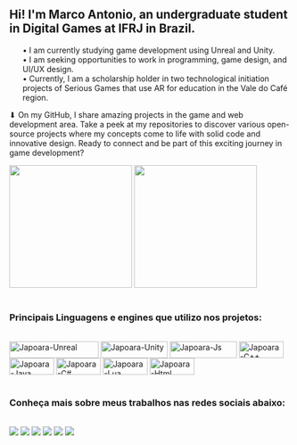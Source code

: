 <h2>Hi! I'm Marco Antonio, an undergraduate student in Digital Games at IFRJ in Brazil.</h2>
<ul>
  <il>• I am currently studying game development using Unreal and Unity.</il>
  <br>
  <il>• I am seeking opportunities to work in programming, game design, and UI/UX design.</il><br>
  <il>• Currently, I am a scholarship holder in two technological initiation projects of Serious Games that use AR for education in the Vale do Café region.</il>
</ul>

&#11015; On my GitHub, I share amazing projects in the game and web development area. Take a peek at my repositories to discover various open-source projects where my concepts come to life with solid code and innovative design. Ready to connect and be part of this exciting journey in game development?
    
<div>
  <img height="220em" src="https://github-readme-stats.vercel.app/api?username=japoara&show_icons=true&theme=radical"/>
  <img height="220em" src="https://github-readme-stats.vercel.app/api/top-langs/?username=japoara&show_icons=true&theme=radical"/>
</div>

<div style="display: inline_block"><br>
  <h3>Principais Linguagens e engines que utilizo nos projetos: </h3>
  <br>
  <img align="center" alt="Japoara-Unreal" height="30" width="160" src="https://img.shields.io/badge/unrealengine-%23313131.svg?style=for-the-badge&logo=unrealengine&logoColor=white">
  <img align="center" alt="Japoara-Unity" height="30" width="120" src="https://img.shields.io/badge/unity-%23000000.svg?style=for-the-badge&logo=unity&logoColor=white">
  <img align="center" alt="Japoara-Js" height="30" width="120" src="https://img.shields.io/badge/javascript-%23323330.svg?style=for-the-badge&logo=javascript&logoColor=%23F7DF1E"> 
  <img align="center" alt="Japoara-C++" height="30" width="80" src="https://img.shields.io/badge/c++-%2300599C.svg?style=for-the-badge&logo=c%2B%2B&logoColor=white">
  <img align="center" alt="Japoara-Java" height="30" width="80" src="https://img.shields.io/badge/java-%23ED8B00.svg?style=for-the-badge&logo=openjdk&logoColor=white">
  <img align="center" alt="Japoara-C#" height="30" width="80" src="https://img.shields.io/badge/c%23-%23239120.svg?style=for-the-badge&logo=csharp&logoColor=white">
  <img align="center" alt="Japoara-Lua" height="30" width="80" src="https://img.shields.io/badge/lua-%232C2D72.svg?style=for-the-badge&logo=lua&logoColor=white">
  <img align="center" alt="Japoara-Html" height="30" width="80" src="https://img.shields.io/badge/html5-%23E34F26.svg?style=for-the-badge&logo=html5&logoColor=white">

</div>
<br>
<div> 
  <h3>Conheça mais sobre meus trabalhos nas redes sociais abaixo: </h3>
  <br>
  <a href="https://www.instagram.com/swgames13" target="_blank"><img src="https://img.shields.io/badge/-Instagram-%23E4405F?style=for-the-badge&logo=instagram&logoColor=white" target="_blank"></a>
  <a href="https://discord.gg/bj8QNxYB" target="_blank"><img src="https://img.shields.io/badge/Discord-7289DA?style=for-the-badge&logo=discord&logoColor=white" target="_blank"></a> 
  <a href = "mailto:mafcjunior@outlook.com"><img src="https://img.shields.io/badge/-Gmail-%23333?style=for-the-badge&logo=gmail&logoColor=white" target="_blank"></a>
 	<a href="https://www.twitch.tv/dev_maromba" target="_blank"><img src="https://img.shields.io/badge/Twitch-9146FF?style=for-the-badge&logo=twitch&logoColor=white" target="_blank"></a>
  <a href="https://www.youtube.com/channel/UCtDlXJPe2K9yTKbGoiS6vfg" target="_blank"><img src="https://img.shields.io/badge/YouTube-FF0000?style=for-the-badge&logo=youtube&logoColor=white" target="_blank"></a>
  <a href="https://www.linkedin.com/in/marco-antonio-8188551ba/" target="_blank"><img src="https://img.shields.io/badge/-LinkedIn-%230077B5?style=for-the-badge&logo=linkedin&logoColor=white" target="_blank"></a> 
</div>
